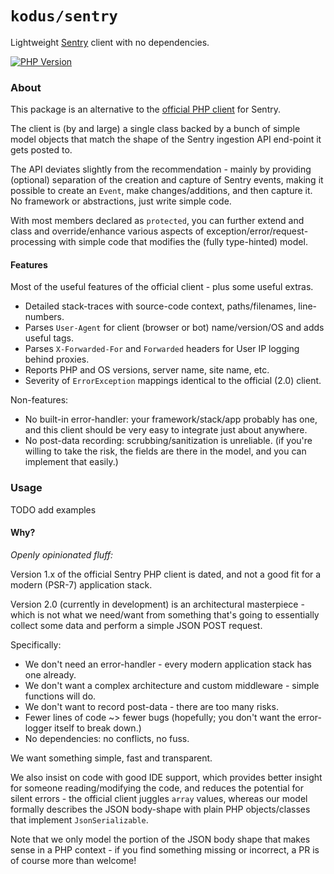 `kodus/sentry`
==============

Lightweight [Sentry](https://sentry.io/welcome/) client with no dependencies.

[![PHP Version](https://img.shields.io/badge/php-7.1%2B-blue.svg)](https://packagist.org/packages/kodus/sentry)

### About

This package is an alternative to the [official PHP client](https://github.com/getsentry/sentry-php) for Sentry.

The client is (by and large) a single class backed by a bunch of simple model objects that match the shape
of the Sentry ingestion API end-point it gets posted to.

The API deviates slightly from the recommendation - mainly by providing (optional) separation of the creation
and capture of Sentry events, making it possible to create an `Event`, make changes/additions, and then
capture it. No framework or abstractions, just write simple code.

With most members declared as `protected`, you can further extend and class and override/enhance various
aspects of exception/error/request-processing with simple code that modifies the (fully type-hinted) model.

#### Features

Most of the useful features of the official client - plus some useful extras.

  * Detailed stack-traces with source-code context, paths/filenames, line-numbers.
  * Parses `User-Agent` for client (browser or bot) name/version/OS and adds useful tags.
  * Parses `X-Forwarded-For` and `Forwarded` headers for User IP logging behind proxies.
  * Reports PHP and OS versions, server name, site name, etc.
  * Severity of `ErrorException` mappings identical to the official (2.0) client.

Non-features:

  * No built-in error-handler: your framework/stack/app probably has one, and this client should be
    very easy to integrate just about anywhere.
  * No post-data recording: scrubbing/sanitization is unreliable. (if you're willing to take the risk,
    the fields are there in the model, and you can implement that easily.)

### Usage

TODO add examples

#### Why?

*Openly opinionated fluff:*

Version 1.x of the official Sentry PHP client is dated, and not a good fit for a modern (PSR-7) application stack.

Version 2.0 (currently in development) is an architectural masterpiece - which is not what we need/want
from something that's going to essentially collect some data and perform a simple JSON POST request.

Specifically:

  * We don't need an error-handler - every modern application stack has one already.
  * We don't want a complex architecture and custom middleware - simple functions will do.
  * We don't want to record post-data - there are too many risks.
  * Fewer lines of code ~> fewer bugs (hopefully; you don't want the error-logger itself to break down.)
  * No dependencies: no conflicts, no fuss.

We want something simple, fast and transparent.

We also insist on code with good IDE support, which provides better insight for someone reading/modifying the
code, and reduces the potential for silent errors - the official client juggles `array` values, whereas our
model formally describes the JSON body-shape with plain PHP objects/classes that implement `JsonSerializable`.

Note that we only model the portion of the JSON body shape that makes sense in a PHP context - if you find
something missing or incorrect, a PR is of course more than welcome!
